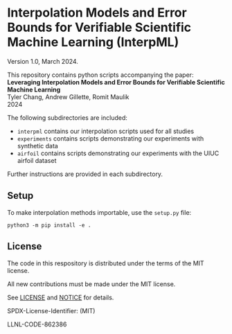 # Interpolation Models and Error Bounds for Verifiable Scientific Machine Learning (InterpML)
Version 1.0, March 2024.

This repository contains python scripts accompanying the paper:\
**Leveraging Interpolation Models and Error Bounds for Verifiable Scientific Machine Learning**\
Tyler Chang, Andrew Gillette, Romit Maulik\
2024

   

The following subdirectories are included:
 - ``interpml`` contains our interpolation scripts used for all studies
 - ``experiments`` contains scripts demonstrating our experiments with synthetic data
 - ``airfoil`` contains scripts demonstrating our experiments with the UIUC airfoil dataset

Further instructions are provided in each subdirectory.

## Setup

To make interpolation methods importable, use the ``setup.py`` file:
```
python3 -m pip install -e .
```


License
----------------

The code in this respository is distributed under the terms of the MIT license.

All new contributions must be made under the MIT license.

See [LICENSE](https://github.com/ddd/blob/main/LICENSE) and
[NOTICE](https://github.com/ddd/blob/main/NOTICE) for details.

SPDX-License-Identifier: (MIT)

LLNL-CODE-862386 